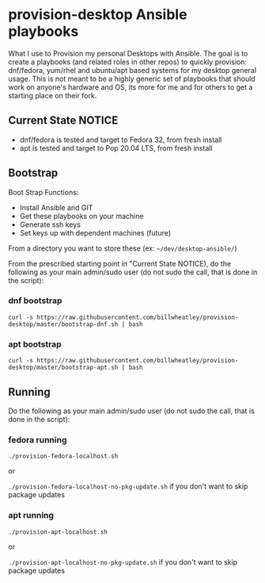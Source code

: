 # provision-desktop Ansible playbooks

What I use to Provision my personal Desktops with Ansible. The goal is to create a playbooks (and related roles in other repos) to quickly provision: dnf/fedora, yum/rhel and ubuntu/apt based systems for my desktop general usage.  This is not meant to be a highly generic set of playbooks that should work on anyone's hardware and OS, its more for me and for others to get a starting place on their fork.

## Current State NOTICE

* dnf/fedora is tested and target to Fedora 32, from fresh install
* apt is tested and target to Pop 20.04 LTS, from fresh install

## Bootstrap

Boot Strap Functions:

* Install Ansible and GIT
* Get these playbooks on your machine
* Generate ssh keys
* Set keys up with dependent machines (future)

From a directory you want to store these (ex: `~/dev/desktop-ansible/`)

From the prescribed starting point in "Current State NOTICE), do the following as your main admin/sudo user (do not sudo the call, that is done in the script):

### dnf bootstrap

`curl -s https://raw.githubusercontent.com/billwheatley/provision-desktop/master/bootstrap-dnf.sh | bash`

### apt bootstrap

`curl -s https://raw.githubusercontent.com/billwheatley/provision-desktop/master/bootstrap-apt.sh | bash`

## Running

Do the following as your main admin/sudo user (do not sudo the call, that is done in the script):

### fedora running

`./provision-fedora-localhost.sh`

or

`./provision-fedora-localhost-no-pkg-update.sh` if you don't want to skip package updates

### apt running

`./provision-apt-localhost.sh`

or

`./provision-apt-localhost-no-pkg-update.sh` if you don't want to skip package updates
